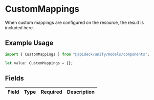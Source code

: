 # CustomMappings

When custom mappings are configured on the resource, the result is included here.

## Example Usage

```typescript
import { CustomMappings } from "@apideck/unify/models/components";

let value: CustomMappings = {};
```

## Fields

| Field       | Type        | Required    | Description |
| ----------- | ----------- | ----------- | ----------- |
